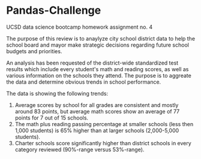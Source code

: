# Pandas-Challenge
UCSD data science bootcamp homework assignment no. 4

The purpose of this review is to anaylyze city school district data to help the  school board and mayor make strategic decisions regarding future school budgets and priorities.

An analysis has been requested of the district-wide standardized test results which include every student's math and reading scores, as well as various information on the schools they attend. The purpose is to aggreate the data and determine obvious trends in school performance. 

The data is showing the following trends:

1. Average scores by school for all grades are consistent and mostly around 83 points, but average math scores  show an average of 77 points for 7 out of 15 schools.
2. The math plus reading passing percentage at smaller schools (less then 1,000 students) is 65% higher than at larger schools (2,000-5,000 students).
3. Charter schools score significantly higher than district schools in every category reviewed (90%-range versus 53%-range).
